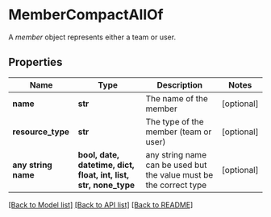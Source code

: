 # MemberCompactAllOf

A *member* object represents either a team or user.

## Properties
Name | Type | Description | Notes
------------ | ------------- | ------------- | -------------
**name** | **str** | The name of the member | [optional] 
**resource_type** | **str** | The type of the member (team or user) | [optional] 
**any string name** | **bool, date, datetime, dict, float, int, list, str, none_type** | any string name can be used but the value must be the correct type | [optional]

[[Back to Model list]](../README.md#documentation-for-models) [[Back to API list]](../README.md#documentation-for-api-endpoints) [[Back to README]](../README.md)


